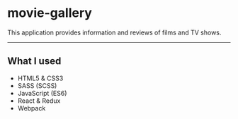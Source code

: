 # movie-gallery
This application provides information and reviews of films and TV shows.
___
## What I used
* HTML5 & CSS3
* SASS (SCSS)
* JavaScript (ES6)
* React & Redux
* Webpack